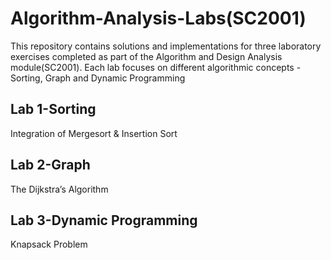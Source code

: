 # Algorithm-Analysis-Labs(SC2001)
This repository contains solutions and implementations for three laboratory exercises completed as part of the Algorithm and Design Analysis module(SC2001). Each lab focuses on different algorithmic concepts - Sorting, Graph and Dynamic Programming
## Lab 1-Sorting
Integration of Mergesort & Insertion Sort
## Lab 2-Graph
The Dijkstra’s Algorithm
## Lab 3-Dynamic Programming
Knapsack Problem
